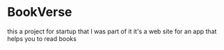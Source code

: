 # BookVerse
this a project for  startup that I was part of it
it's a web site for an app that helps you to read books 
